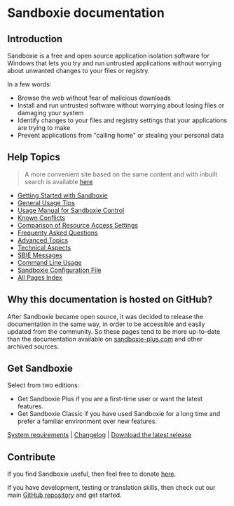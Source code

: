 # Sandboxie documentation
## Introduction
Sandboxie is a free and open source application isolation software for Windows that lets you try and run untrusted applications without worrying about unwanted changes to your files or registry. 

In a few words:
* Browse the web without fear of malicious downloads
* Install and run untrusted software without worrying about losing files or damaging your system
* Identify changes to your files and registry settings that your applications are trying to make
* Prevent applications from "calling home" or stealing your personal data

## Help Topics

> A more convenient site based on the same content and with inbuilt search is available [here](https://sandboxie-plus.github.io/sandboxie-docs)

* [Getting Started with Sandboxie](Content/GettingStarted.md)
* [General Usage Tips](Content/UsageTips.md)
* [Usage Manual for Sandboxie Control](Content/SandboxieControl.md)
* [Known Conflicts](Content/SandboxieKnownConflicts.md)
* [Comparison of Resource Access Settings](Content/ResourceAccess.md)
* [Frequenty Asked Questions](Content/FrequentlyAskedQuestions.md)
* [Advanced Topics](Content/AdvancedTopics.md)
* [Technical Aspects](Content/TechnicalAspects.md)
* [SBIE Messages](Content/SBIEMessages.md)
* [Command Line Usage](Content/StartCommandLine.md)
* [Sandboxie Configuration File](Content/SandboxieIni.md)
* [All Pages Index](Content/AllPages.md)

## Why this documentation is hosted on GitHub?
After Sandboxie became open source, it was decided to release the documentation in the same way, in order to be accessible and easily updated from the community. So these pages tend to be more up-to-date than the documentation available on [sandboxie-plus.com](https://sandboxie-plus.com) and other archived sources.

## Get Sandboxie
Select from two editions:

* Get Sandboxie Plus if you are a first-time user or want the latest features.
* Get Sandboxie Classic if you have used Sandboxie for a long time and prefer a familiar environment over new features.

[System requirements](https://github.com/sandboxie-plus/Sandboxie#sandboxie) | [Changelog](https://github.com/sandboxie-plus/Sandboxie/blob/master/CHANGELOG.md) | [Download the latest release](https://github.com/sandboxie-plus/Sandboxie/releases/latest)

## Contribute
If you find Sandboxie useful, then feel free to donate [here](https://xanasoft.com/donate).

If you have development, testing or translation skills, then check out our main [GitHub repository](https://github.com/sandboxie-plus/Sandboxie) and get started.
